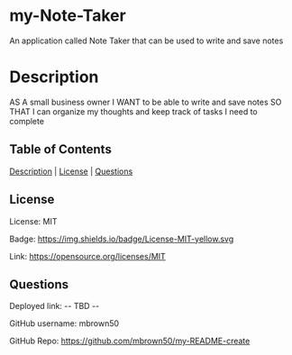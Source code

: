   # my-Note-Taker
  An application called Note Taker that can be used to write and save notes

  # Description
  AS A small business owner
  I WANT to be able to write and save notes
  SO THAT I can organize my thoughts and keep track of tasks I need to complete

  ## Table of Contents

  [Description](#description) | [License](#license) | [Questions](#questions)

  ## License
  
  License: MIT
  
  Badge: https://img.shields.io/badge/License-MIT-yellow.svg
  
  Link: https://opensource.org/licenses/MIT
  
  ## Questions

  Deployed link: -- TBD --

  GitHub username: mbrown50

  GitHub Repo: https://github.com/mbrown50/my-README-create
